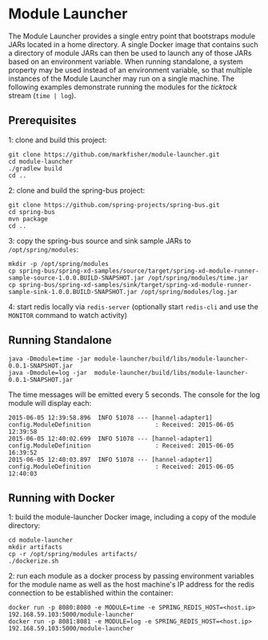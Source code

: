 # Module Launcher

The Module Launcher provides a single entry point that bootstraps module JARs located in a home directory. A single Docker image that contains such a directory of module JARs can then be used to launch any of those JARs based on an environment variable. When running standalone, a system property may be used instead of an environment variable, so that multiple instances of the Module Launcher may run on a single machine. The following examples demonstrate running the modules for the *ticktock* stream (`time | log`).

## Prerequisites

1: clone and build this project:

````
git clone https://github.com/markfisher/module-launcher.git
cd module-launcher
./gradlew build
cd ..
````

2: clone and build the spring-bus project:

````
git clone https://github.com/spring-projects/spring-bus.git
cd spring-bus
mvn package
cd ..
````

3: copy the spring-bus source and sink sample JARs to `/opt/spring/modules`:

````
mkdir -p /opt/spring/modules
cp spring-bus/spring-xd-samples/source/target/spring-xd-module-runner-sample-source-1.0.0.BUILD-SNAPSHOT.jar /opt/spring/modules/time.jar
cp spring-bus/spring-xd-samples/sink/target/spring-xd-module-runner-sample-sink-1.0.0.BUILD-SNAPSHOT.jar /opt/spring/modules/log.jar
````

4: start redis locally via `redis-server` (optionally start `redis-cli` and use the `MONITOR` command to watch activity)

## Running Standalone

````
java -Dmodule=time -jar module-launcher/build/libs/module-launcher-0.0.1-SNAPSHOT.jar
java -Dmodule=log -jar  module-launcher/build/libs/module-launcher-0.0.1-SNAPSHOT.jar
````

The time messages will be emitted every 5 seconds. The console for the log module will display each:

````
2015-06-05 12:39:58.896  INFO 51078 --- [hannel-adapter1] config.ModuleDefinition                  : Received: 2015-06-05 12:39:58
2015-06-05 12:40:02.699  INFO 51078 --- [hannel-adapter1] config.ModuleDefinition                  : Received: 2015-06-05 16:39:52
2015-06-05 12:40:03.897  INFO 51078 --- [hannel-adapter1] config.ModuleDefinition                  : Received: 2015-06-05 12:40:03
````

## Running with Docker

1: build the module-launcher Docker image, including a copy of the module directory:

````
cd module-launcher
mkdir artifacts
cp -r /opt/spring/modules artifacts/
./dockerize.sh
````

2: run each module as a docker process by passing environment variables for the module name as well as the host machine's IP address for the redis connection to be established within the container:

````
docker run -p 8080:8080 -e MODULE=time -e SPRING_REDIS_HOST=<host.ip> 192.168.59.103:5000/module-launcher
docker run -p 8081:8081 -e MODULE=log -e SPRING_REDIS_HOST=<host.ip> 192.168.59.103:5000/module-launcher
````
